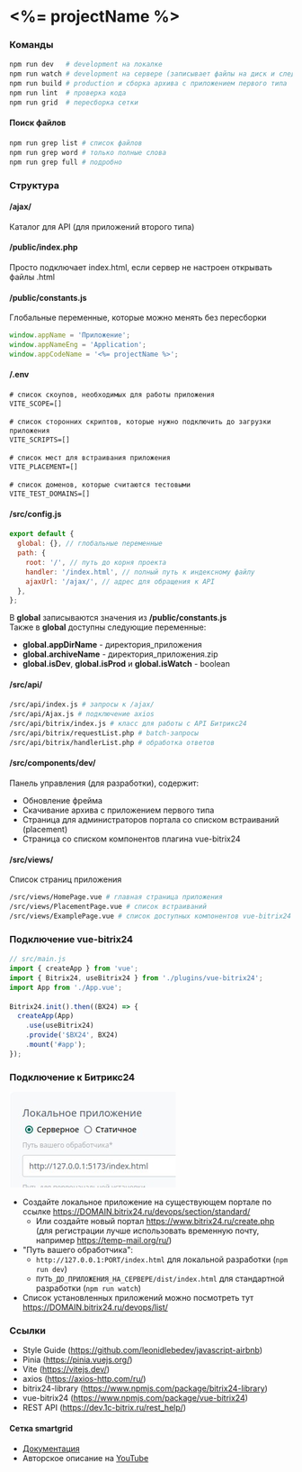 # <%= projectName %>

### Команды

```bash
npm run dev   # development на локалке
npm run watch # development на сервере (записывает файлы на диск и следит за изменениями)
npm run build # production и сборка архива с приложением первого типа
npm run lint  # проверка кода
npm run grid  # пересборка сетки
```

#### Поиск файлов
```bash
npm run grep list # список файлов
npm run grep word # только полные слова
npm run grep full # подробно
```

### Структура

#### /ajax/
Каталог для API (для приложений второго типа)

#### /public/index.php
Просто подключает index.html, если сервер не настроен открывать файлы .html

#### /public/constants.js
Глобальные переменные, которые можно менять без пересборки
```js
window.appName = 'Приложение';
window.appNameEng = 'Application';
window.appCodeName = '<%= projectName %>';
```

#### /.env
```dotenv
# список скоупов, необходимых для работы приложения
VITE_SCOPE=[]

# список сторонних скриптов, которые нужно подключить до загрузки приложения
VITE_SCRIPTS=[]

# список мест для встраивания приложения
VITE_PLACEMENT=[]

# список доменов, которые считаются тестовыми
VITE_TEST_DOMAINS=[]
```

#### /src/config.js

```js
export default {
  global: {}, // глобальные переменные
  path: {
    root: '/', // путь до корня проекта
    handler: '/index.html', // полный путь к индексному файлу
    ajaxUrl: '/ajax/', // адрес для обращения к API
  },
};
```
В __global__ записываются значения из __/public/constants.js__<br>
Также в __global__ доступны следующие переменные:
* __global.appDirName__ - директория_приложения
* __global.archiveName__ - директория_приложения.zip
* __global.isDev__, __global.isProd__ и __global.isWatch__ - boolean

#### /src/api/

```bash
/src/api/index.js # запросы к /ajax/
/src/api/Ajax.js # подключение axios
/src/api/bitrix/index.js # класс для работы с API Битрикс24
/src/api/bitrix/requestList.php # batch-запросы
/src/api/bitrix/handlerList.php # обработка ответов
```

#### /src/components/dev/
Панель управления (для разработки), содержит:
* Обновление фрейма
* Скачивание архива с приложением первого типа
* Страница для администраторов портала со списком встраиваний (placement)
* Страница со списком компонентов плагина vue-bitrix24

#### /src/views/
Список страниц приложения
```bash
/src/views/HomePage.vue # главная страница приложения
/src/views/PlacementPage.vue # список встраиваний
/src/views/ExamplePage.vue # список доступных компонентов vue-bitrix24
```

### Подключение vue-bitrix24

```js
// src/main.js
import { createApp } from 'vue';
import { Bitrix24, useBitrix24 } from './plugins/vue-bitrix24';
import App from './App.vue';

Bitrix24.init().then((BX24) => {
  createApp(App)
    .use(useBitrix24)
    .provide('$BX24', BX24)
    .mount('#app');
});
```

### Подключение к Битрикс24
![alt text Установка для локальной разработки](example.jpg)
* Создайте локальное приложение на существующем портале по ссылке https://DOMAIN.bitrix24.ru/devops/section/standard/
  * Или создайте новый портал https://www.bitrix24.ru/create.php (для регистрации лучше использовать временную почту, например https://temp-mail.org/ru/)
* "Путь вашего обработчика":
  * `http://127.0.0.1:PORT/index.html` для локальной разработки (`npm run dev`)
  * `ПУТЬ_ДО_ПРИЛОЖЕНИЯ_НА_СЕРВЕРЕ/dist/index.html` для стандартной разработки (`npm run watch`)
* Список установленных приложений можно посмотреть тут https://DOMAIN.bitrix24.ru/devops/list/

### Ссылки
* Style Guide (https://github.com/leonidlebedev/javascript-airbnb)
* Pinia (https://pinia.vuejs.org/)
* Vite (https://vitejs.dev/)
* axios (https://axios-http.com/ru/)
* bitrix24-library (https://www.npmjs.com/package/bitrix24-library)
* vue-bitrix24 (https://www.npmjs.com/package/vue-bitrix24)
* REST API (https://dev.1c-bitrix.ru/rest_help/)

#### Сетка smartgrid
* [Документация](https://www.npmjs.com/package/smart-grid)
* Авторское описание на [YouTube](https://www.youtube.com/playlist?list=PLyeqauxei6je28tJvioIsE0bYnARh0UVz)
